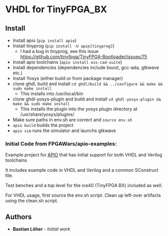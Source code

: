 # VHDL for TinyFPGA_BX


## Install
- Install apio (`pip install apio`)
- Install tinyprog (`pip install -U apio[tinyprog]`)
    - I had a bug in tinyprog, see this issue https://github.com/tinyfpga/TinyFPGA-Bootloader/issues/75
- Install apio toolchains (`apio install oss-cad-suite`)
- Install dependencies (dependencies include boost, gcc-ada, gtkwave etc.)
- Install Yosys (either build or from package manager)
- clone ghdl, build and install `cd ghdl/build && ../configure && make && sudo make install`
    - This installs into /usr/local/bin
- clone ghdl-yosys-plugin and build and install `cd ghdl-yosys-plugin && make && sudo make install`
    - This installs the plugin into the yosys plugin directory at /usr/share/yosys/plugins/
- Make sure paths in env.sh are correct and `source env.sh`
- `apio build` builds the project
- `apio sim` runs the simulator and launchs gtkwave



### Initial Code from FPGAWars/apio-examples:
Example project for [APIO](https://github.com/FPGAwars/apio) that has initial support for both VHDL and Verilog toolchains

It includes example code in VHDL and Verilog and a common SConstruct file.

Test benches and a top level for the ice40 (TinyFPGA BX) included as well.

For VHDL usage, first source the env.sh script.
Clean up left-over artifacts using the clean.sh script.

## Authors

* **Bastian Löher** - *Initial work*
